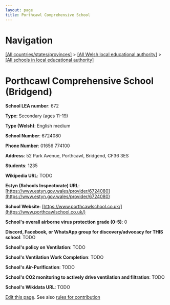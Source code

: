 ```yaml
---
layout: page
title: Porthcawl Comprehensive School
---
```

# Navigation

[[All countries/states/provinces]](../../..) > [[All Welsh local educational authority]](../..) > [[All schools in local educational authority]](..)

# Porthcawl Comprehensive School (Bridgend)

**School LEA number**: 672

**Type**: Secondary (ages 11-19)

**Type (Welsh)**: English medium

**School Number**: 6724080

**Phone Number**: 01656 774100

**Address**: 52 Park Avenue, Porthcawl, Bridgend, CF36 3ES

**Students**: 1235

**Wikipedia URL**: TODO

**Estyn (Schools Inspectorate) URL**: [https://www.estyn.gov.wales/provider/6724080](https://www.estyn.gov.wales/provider/6724080)

**School Website**: [https://www.porthcawlschool.co.uk/](https://www.porthcawlschool.co.uk/)

**School's overall airborne virus protection grade (0-5)**: 0

**Discord, Facebook, or WhatsApp group for discovery/advocacy for THIS school**: TODO

**School's policy on Ventilation**: TODO

**School's Ventilation Work Completion**: TODO

**School's Air-Purification**: TODO

**School's CO2 monitoring to actively drive ventilation and filtration**: TODO

**School's Wikidata URL**: TODO




[Edit this page](https://github.com/VentilationProject/Wales/edit/prif/./Bridgend/Porthcawl_Comprehensive_School.md). See also [rules for contribution](../../../contribution-rules/)